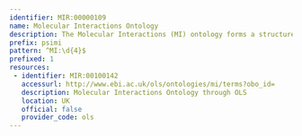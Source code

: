 ```yaml
---
identifier: MIR:00000109
name: Molecular Interactions Ontology
description: The Molecular Interactions (MI) ontology forms a structured controlled vocabulary for the annotation of experiments concerned with protein-protein interactions. MI is developed by the HUPO Proteomics Standards Initiative.
prefix: psimi
pattern: ^MI:\d{4}$
prefixed: 1
resources:
 - identifier: MIR:00100142
   accessurl: http://www.ebi.ac.uk/ols/ontologies/mi/terms?obo_id=
   description: Molecular Interactions Ontology through OLS
   location: UK
   official: false
   provider_code: ols
---
```

